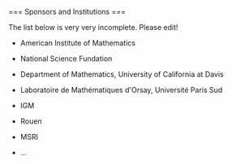 === Sponsors and Institutions ===

The list below is very very incomplete. Please edit!

 * American Institute of Mathematics

 * National Science Fundation

 * Department of Mathematics, University of California at Davis

 * Laboratoire de Mathématiques d'Orsay, Université Paris Sud

 * IGM

 * Rouen

 * MSRI

 * ...
